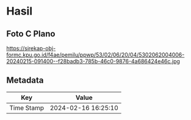 # Hasil

## Foto C Plano

https://sirekap-obj-formc.kpu.go.id/f4ae/pemilu/ppwp/53/02/06/20/04/5302062004006-20240215-091400--f28badb3-785b-46c0-9876-4a686424e46c.jpg


## Metadata

| Key        | Value               |
| ---------- | ------------------- |
| Time Stamp | 2024-02-16 16:25:10 |



